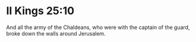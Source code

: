 # II Kings 25:10

And all the army of the Chaldeans, who were with the captain of the guard, broke down the walls around Jerusalem.
